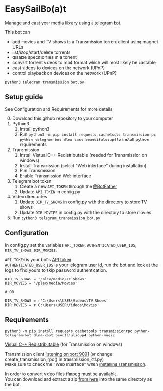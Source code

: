 # EasySailBo(a)t
Manage and cast your media library using a telegram bot.  

This bot can  
- add movies and TV shows to a Transmission torrent client using magnet URLs
- list/stop/start/delete torrents
- disable specific files in a torrent
- convert torrent videos to mp4 format which will most likely be castable
- cast videos to devices on the network (UPnP)
- control playback on devices on the network (UPnP)

`python3 telegram_transmission_bot.py`


## Setup guide

See Configuration and Requirements for more details

0. Download this github repository to your computer  
1. Python3  
    1. Install python3  
    2. Run `python3 -m pip install requests cachetools transmissionrpc python-telegram-bot dlna-cast beautifulsoup4` to install python requirements  
2. Transmission  
    1. Install Vistual C++ Redistributable (needed for Transmission on windows)  
    2. Install Transmission (select "Web interface" during installation)  
    3. Run Transmission  
    4. Enable Transmission Web interface  
3. Telegram bot token  
    1. Create a new `API_TOKEN` through the [@BotFather](https://telegram.me/BotFather)  
    2. Update `API_TOKEN` in config.py  
4. Video directories  
    1. Update `DIR_TV_SHOWS` in config.py with the directory to store TV shows  
    2. Update `DIR_MOVIES` in config.py with the directory to store movies  
5. Run `python3 telegram_transmission_bot.py`  


## Configuration

In config.py set the variables `API_TOKEN`, `AUTHENTICATED_USER_IDS`, `DIR_TV_SHOWS`, `DIR_MOVIES`.  

`API_TOKEN` is your bot's [API token](https://core.telegram.org/bots/features#creating-a-new-bot).  
`AUTHENTICATED_USER_IDS` is your telegram user id, run the bot and look at the logs to find yours to skip password authentication.  

```python3
DIR_TV_SHOWS = '/plex/media/TV Shows'
DIR_MOVIES = '/plex/media/Movies'

# OR

DIR_TV_SHOWS = r'C:\Users\USER\Videos\TV Shows'
DIR_MOVIES = r'C:\Users\USER\Videos\Movies'
```


## Requirements
`python3 -m pip install requests cachetools transmissionrpc python-telegram-bot dlna-cast beautifulsoup4 python-magic`  

[Visual C++ Redistributable](https://aka.ms/vs/17/release/vc_redist.x64.exe) (for Transmission on windows)  

Transmission client [listening on port 9091](https://github.com/transmission/transmission/blob/main/docs/Web-Interface.md) (or change create_transmission_rpc() in transmission_ctl.py)  
Make sure to check the "Web interface" when [installing Transmission](https://transmissionbt.com/download).  


In order to convert video files [ffmpeg](https://www.ffmpeg.org/about.html) must be available.  
You can download and extract a zip [from here](https://github.com/BtbN/FFmpeg-Builds/releases) into the same directory as the bot.  
